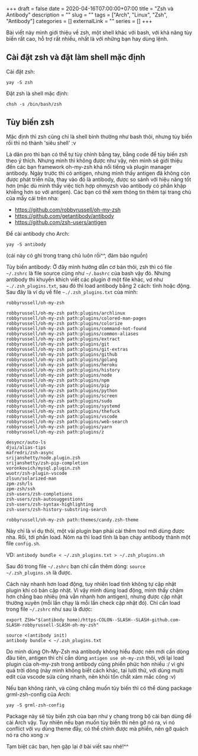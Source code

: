 +++ 
draft = false
date = 2020-04-16T07:00:00+07:00
title = "Zsh và Antibody"
description = ""
slug = "" 
tags = ["Arch", "Linux", "Zsh", "Antibody"]
categories = []
externalLink = ""
series = []
+++

Bài viết này mình giới thiệu về zsh, một shell khác với bash, với khả năng tùy biến rất cao, hỗ trợ rất nhiều, nhất là với những bạn hay dùng lệnh.

## Cài đặt zsh và đặt làm shell mặc định

Cài đặt zsh:

```shell
yay -S zsh
```

Đặt zsh là shell mặc định:

```shell
chsh -s /bin/bash/zsh
```

## Tùy biến zsh

Mặc định thì zsh cũng chỉ là shell bình thường như bash thôi, nhưng tùy biến rồi thì nó thành 'siêu shell' :v

Là dân pro thì bạn có thể tự tùy chỉnh bằng tay, bằng code để tùy biến zsh theo ý thích. Nhưng mình thì không được như vậy, nên mình sẽ giới thiệu đến các bạn framework oh-my-zsh khá nổi tiếng và plugin manager antibody. Ngày trước thì có antigen, nhưng mình thấy antigen đã không còn được phát triển nữa, thay vào đó là antibody, được so sánh với hiệu năng tốt hơn (mặc dù mình thấy việc tích hợp ohmyzsh vào antibody có phần khập khiễng hơn so với antigen). Các bạn có thể xem thông tin thêm tại trang chủ của mấy cái trên nha:

- <https://github.com/robbyrussell/oh-my-zsh>
- <https://github.com/getantibody/antibody>
- <https://github.com/zsh-users/antigen>

Để cài antibody cho Arch:

```shell
yay -S antibody
```

(cái này có ghi trong trang chủ luôn rồi^^, đảm bảo nguồn)

Tùy biến antibody: Ở đây mình hướng dẫn cơ bản thôi, zsh thì có file `~/.zshrc` là file source cũng như `~/.bashrc` của bash vậy đó. Nhưng antibody thì khuyến khích viết các plugin ở một file khác, vd như `~./.zsh_plugins.txt`, sau đó thì load antibody bằng 2 cách: tĩnh hoặc động.
Sau đây là ví dụ về file `~./.zsh_plugins.txt` của mình:

```shell
robbyrussell/oh-my-zsh

robbyrussell/oh-my-zsh path:plugins/archlinux
robbyrussell/oh-my-zsh path:plugins/colored-man-pages
robbyrussell/oh-my-zsh path:plugins/colorize
robbyrussell/oh-my-zsh path:plugins/command-not-found
robbyrussell/oh-my-zsh path:plugins/common-aliases
robbyrussell/oh-my-zsh path:plugins/extract
robbyrussell/oh-my-zsh path:plugins/git
robbyrussell/oh-my-zsh path:plugins/git-extras
robbyrussell/oh-my-zsh path:plugins/github
robbyrussell/oh-my-zsh path:plugins/golang
robbyrussell/oh-my-zsh path:plugins/heroku
robbyrussell/oh-my-zsh path:plugins/history
robbyrussell/oh-my-zsh path:plugins/node
robbyrussell/oh-my-zsh path:plugins/npm
robbyrussell/oh-my-zsh path:plugins/pip
robbyrussell/oh-my-zsh path:plugins/python
robbyrussell/oh-my-zsh path:plugins/screen
robbyrussell/oh-my-zsh path:plugins/sudo
robbyrussell/oh-my-zsh path:plugins/systemd
robbyrussell/oh-my-zsh path:plugins/thefuck
robbyrussell/oh-my-zsh path:plugins/vscode
robbyrussell/oh-my-zsh path:plugins/web-search
robbyrussell/oh-my-zsh path:plugins/yarn
robbyrussell/oh-my-zsh path:plugins/z

desyncr/auto-ls
djui/alias-tips
mafredri/zsh-async
srijanshetty/node.plugin.zsh
srijanshetty/zsh-pip-completion
voronkovich/mysql.plugin.zsh
wuotr/zsh-plugin-vscode
zlsun/solarized-man
zpm-zsh/ls
zpm-zsh/ssh
zsh-users/zsh-completions
zsh-users/zsh-autosuggestions
zsh-users/zsh-syntax-highlighting
zsh-users/zsh-history-substring-search

robbyrussell/oh-my-zsh path:themes/candy.zsh-theme
```

Này chỉ là ví dụ thôi, một vài plugin bạn phải cài thêm tool mới dùng được nha. Rồi, tới phần load. Nôm na thì load tĩnh là bạn chạy antibody thành một file `config.sh`.

VD: `antibody bundle < ~/.zsh_plugins.txt > ~/.zsh_plugins.sh`

Sau đó trong file `~/.zshrc` bạn chỉ cần thêm dòng: `source ~/.zsh_plugins.sh` là được.

Cách này nhanh hơn load động, tuy nhiên load tĩnh không tự cập nhật plugin khi có bản cập nhật. Vì vậy mình dùng load động, mình thấy chậm hơn chẳng bao nhiêu (mà vẫn nhanh hơn antigen), nhưng được cập nhật thường xuyên (mỗi lần chạy là mỗi lần check cập nhật đó). Chỉ cần load trong file `~/.zshrc` như sau là được:

```shell
export ZSH="$(antibody home)/https-COLON--SLASH--SLASH-github.com-SLASH-robbyrussell-SLASH-oh-my-zsh"

source <(antibody init)
antibody bundle < ~/.zsh_plugins.txt
```

Do mình dùng Oh-My-Zsh mà antibody không hiểu được nên mới cần dòng đâu tiên, antigen thì chỉ cần dùng `antigen use oh-my-zsh` thôi, với lại load plugin của oh-my-zsh trong antibody cũng phiền phức hơn nhiều :/ vì ghi quá trời dòng (này mình không biết cách khác, tại lười thử, với dùng multi edit của vscode sửa cũng nhanh, nên khỏi tốn chất xám mắc công :v)

Nếu bạn không rành, và cũng chẳng muốn tùy biến thì có thể dùng package grml-zsh-config của Arch:

```shell
yay -S grml-zsh-config
```

Package này sẽ tùy biến zsh của bạn như y chang trong bộ cài bạn dùng để cài Arch vậy.
Tuy nhiên nếu bạn muốn tùy biến thì nên gỡ nó ra, vì nó conflict với vụ dùng theme đấy, có thể chỉnh được mà phiền, nên gỡ quách nó ra cho xong :v

Tạm biệt các bạn, hẹn gặp lại ở bài viết sau nhé!^^
